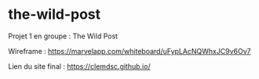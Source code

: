 # the-wild-post
Projet 1 en groupe : The Wild Post

Wireframe : 
https://marvelapp.com/whiteboard/uFypLAcNQWhxJC9v6Ov7

Lien du site final :
https://clemdsc.github.io/
